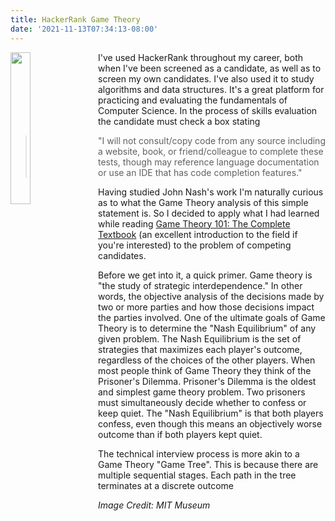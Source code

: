 ```yaml
---
title: HackerRank Game Theory
date: '2021-11-13T07:34:13-08:00'
---
```

<img style="float: left; margin:0 1em 0 0; width: 25%" src="/img/blog/nash.png"/>

I've used HackerRank throughout my career, both when I've been screened as a candidate, as well as to screen my own candidates.  I've also used it to study algorithms and data structures.  It's a great platform for practicing and evaluating the fundamentals of Computer Science.  In the process of skills evaluation the candidate must check a box stating 

> "I will not consult/copy code from any source including a website, book, or friend/colleague to complete these tests, though may reference language documentation or use an IDE that has code completion features."

Having studied John Nash's work I'm naturally curious as to what the  Game Theory analysis of this simple statement is.  So I decided to apply what I had learned while reading [Game Theory 101: The Complete Textbook](http://gametheory101.com/) (an excellent introduction to the field if you're interested) to the problem of competing candidates.  

Before we get into it, a quick primer.  Game theory is "the study of strategic interdependence."  In other words, the objective analysis of the decisions made by two or more parties and how those decisions impact the parties involved.  One of the ultimate goals of Game Theory is to determine the "Nash Equilibrium" of any given problem. The Nash Equilibrium is the set of strategies that maximizes each player's outcome, regardless of the choices of the other players.  When most people think of Game Theory they think of the Prisoner's Dilemma.  Prisoner's Dilemma is the oldest and simplest game theory problem.  Two prisoners must simultaneously decide whether to confess or keep quiet.  The "Nash Equilibrium" is that both players confess, even though this means an objectively worse outcome than if both players kept quiet. 

The technical interview process is more akin to a Game Theory "Game Tree".  This is because there are multiple sequential stages.  Each path in the tree terminates at a discrete outcome



_Image Credit: MIT Museum_
